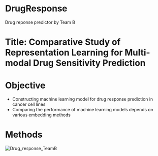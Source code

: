 # DrugResponse
Drug reponse predictor by Team B

# Title: Comparative Study of Representation Learning for Multi-modal Drug Sensitivity Prediction

# Objective
- Constructing machine learning model for drug response prediction in cancer cell lines
- Comparing the performance of machine learning models depends on various embedding methods

# Methods
![Drug_response_TeamB](https://github.com/LAIDD-drugResponseB/DrugResponse/assets/150636556/e256d139-c2d4-4e38-8959-2df973329eec)
